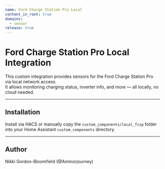 ```yaml
---
name: Ford Charge Station Pro Local
content_in_root: true
domains:
  - sensor
release: true
---
```


# Ford Charge Station Pro Local Integration

This custom integration provides sensors for the Ford Charge Station Pro via local network access.  
It allows monitoring charging status, inverter info, and more — all locally, no cloud needed.

---

## Installation

Install via HACS or manually copy the `custom_components/local_fcsp` folder into your Home Assistant `custom_components` directory.

---

## Author

Nikki Gordon-Bloomfield (@Aminorjourney)

